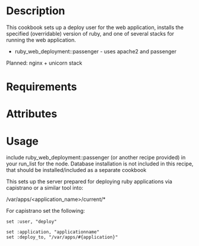 Description
===========

This cookbook sets up a deploy user for the web application, installs the specified (overridable) version of ruby, and
one of several stacks for running the web application.

* ruby\_web\_deployment::passenger - uses apache2 and passenger

Planned:
nginx + unicorn stack

Requirements
============

Attributes
==========

Usage
=====

include ruby\_web\_deployment::passenger (or another recipe provided) in your run_list for the node.
Database installation is not included in this recipe, that should be installed/included as a separate cookbook

This sets up the server prepared for deploying ruby applications via capistrano or a similar tool into:

/var/apps/<application_name>/current/*

For capistrano set the following:

```
set :user, "deploy"

set :application, "applicationname"
set :deploy_to, "/var/apps/#{application}"
```
